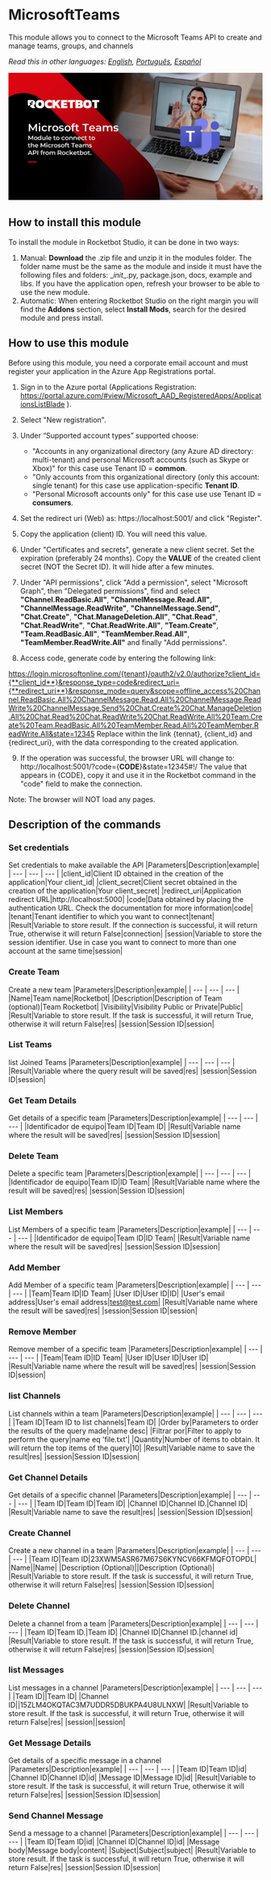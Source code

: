 



# MicrosoftTeams
  
This module allows you to connect to the Microsoft Teams API to create and manage teams, groups, and channels  

*Read this in other languages: [English](Manual_MicrosoftTeams.md), [Português](Manual_MicrosoftTeams.pr.md), [Español](Manual_MicrosoftTeams.es.md)*
  
![banner](imgs/Modulo_Teams.jpg)
## How to install this module
  
To install the module in Rocketbot Studio, it can be done in two ways:
1. Manual: __Download__ the .zip file and unzip it in the modules folder. The folder name must be the same as the module and inside it must have the following files and folders: \__init__.py, package.json, docs, example and libs. If you have the application open, refresh your browser to be able to use the new module.
2. Automatic: When entering Rocketbot Studio on the right margin you will find the **Addons** section, select **Install Mods**, search for the desired module and press install.  

## How to use this module

Before using this module, you need a corporate email account and must register your application in the Azure App Registrations portal.

1. Sign in to the Azure portal (Applications Registration: https://portal.azure.com/#view/Microsoft_AAD_RegisteredApps/ApplicationsListBlade ).
2. Select "New registration".
3. Under “Supported account types” supported choose:
    - "Accounts in any organizational directory (any Azure AD directory: multi-tenant) and personal Microsoft accounts (such as Skype or Xbox)" for this case use Tenant ID = **common**.
    - "Only accounts from this organizational directory (only this account: single tenant) for this case use application-specific **Tenant ID**.
    - "Personal Microsoft accounts only" for this case use use Tenant ID = **consumers**.
4. Set the redirect uri (Web) as: https://localhost:5001/ and click "Register".
5. Copy the application (client) ID. You will need this value.
6. Under "Certificates and secrets", generate 
a new client secret. Set the expiration (preferably 24 months). Copy the **VALUE** of the created client secret (NOT the Secret ID). It will hide after a few minutes.
7. Under "API permissions", click "Add a permission", select "Microsoft Graph", then "Delegated permissions", find and select **"Channel.ReadBasic.All"**, **"ChannelMessage.Read.All"**, **"ChannelMessage.ReadWrite"**, **"ChannelMessage.Send"**, **"Chat.Create"**, **"Chat.ManageDeletion.All"**, **"Chat.Read"**, **"Chat.ReadWrite"**, **"Chat.ReadWrite.All"**, **"Team.Create"**, **"Team.ReadBasic.All"**, **"TeamMember.Read.All"**, **"TeamMember.ReadWrite.All"** and finally "Add permissions".

8. Access code, generate code by entering the following link:

https://login.microsoftonline.com/{tenant}/oauth2/v2.0/authorize?client_id={**client_id**}&response_type=code&redirect_uri={**redirect_uri**}&response_mode=query&scope=offline_access%20Channel.ReadBasic.All%20ChannelMessage.Read.All%20ChannelMessage.ReadWrite%20ChannelMessage.Send%20Chat.Create%20Chat.ManageDeletion.All%20Chat.Read%20Chat.ReadWrite%20Chat.ReadWrite.All%20Team.Create%20Team.ReadBasic.All%20TeamMember.Read.All%20TeamMember.ReadWrite.All&state=12345
Replace within the link {tennat}, {client_id} and {redirect_uri}, with the data corresponding to the created application.

9. If the operation was successful, the browser URL will change to: http://localhost:5001/?code={**CODE**}&state=12345#!/
The value that appears in {CODE}, copy it and use it in the Rocketbot command in the "code" field to make the connection.

Note: The browser will NOT load any pages.

## Description of the commands

### Set credentials
  
Set credentials to make available the API
|Parameters|Description|example|
| --- | --- | --- |
|client_id|Client ID obtained in the creation of the application|Your client_id|
|client_secret|Client secret obtained in the creation of the application|Your client_secret|
|redirect_uri|Application redirect URL|http://localhost:5000|
|code|Data obtained by placing the authentication URL. Check the documentation for more information|code|
|tenant|Tenant identifier to which you want to connect|tenant|
|Result|Variable to store result. If the connection is successful, it will return True, otherwise it will return False|connection|
|session|Variable to store the session identifier. Use in case you want to connect to more than one account at the same time|session|

### Create Team
  
Create a new team
|Parameters|Description|example|
| --- | --- | --- |
|Name|Team name|Rocketbot|
|Description|Description of Team (optional)|Team Rocketbot|
|Visibility|Visibility Public or Private|Public|
|Result|Variable to store result. If the task is successful, it will return True, otherwise it will return False|res|
|session|Session ID|session|

### List Teams
  
list Joined Teams
|Parameters|Description|example|
| --- | --- | --- |
|Result|Variable where the query result will be saved|res|
|session|Session ID|session|

### Get Team Details
  
Get details of a specific team
|Parameters|Description|example|
| --- | --- | --- |
|Identificador de equipo|Team ID|Team ID|
|Result|Variable name where the result will be saved|res|
|session|Session ID|session|

### Delete Team
  
Delete a specific team
|Parameters|Description|example|
| --- | --- | --- |
|Identificador de equipo|Team ID|ID Team|
|Result|Variable name where the result will be saved|res|
|session|Session ID|session|

### List Members
  
List Members of a specific team
|Parameters|Description|example|
| --- | --- | --- |
|Identificador de equipo|Team ID|ID Team|
|Result|Variable name where the result will be saved|res|
|session|Session ID|session|

### Add Member
  
Add Member of a specific team
|Parameters|Description|example|
| --- | --- | --- |
|Team|Team ID|ID Team|
|User ID|User ID|ID|
|User's email address|User's email address|test@test.com|
|Result|Variable name where the result will be saved|res|
|session|Session ID|session|

### Remove Member
  
Remove member of a specific team
|Parameters|Description|example|
| --- | --- | --- |
|Team|Team ID|ID Team|
|User ID|User ID|User ID|
|Result|Variable name where the result will be saved|res|
|session|Session ID|session|

### list Channels
  
List channels within a team
|Parameters|Description|example|
| --- | --- | --- |
|Team ID|Team ID to list channels|Team ID|
|Order by|Parameters to order the results of the query made|name desc|
|Filtrar por|Filter to apply to perform the query|name eq 'file.txt'|
|Quantity|Number of items to obtain. It will return the top items of the query|10|
|Result|Variable name to save the result|res|
|session|Session ID|session|

### Get Channel Details
  
Get details of a specific channel
|Parameters|Description|example|
| --- | --- | --- |
|Team ID|Team ID|Team ID|
|Channel ID|Channel ID.|Channel ID|
|Result|Variable name to save the result|res|
|session|Session ID|session|

### Create Channel
  
Create a new channel in a team
|Parameters|Description|example|
| --- | --- | --- |
|Team ID|Team ID|23XWM5ASR67M67S6KYNCV66KFMQFOTOPDL|
|Name||Name|
|Description (Optional)||Description (Optional)|
|Result|Variable to store result. If the task is successful, it will return True, otherwise it will return False|res|
|session|Session ID|session|

### Delete Channel
  
Delete a channel from a team
|Parameters|Description|example|
| --- | --- | --- |
|Team ID|Team ID.|Team ID|
|Channel ID|Channel ID.|channel id|
|Result|Variable to store result. If the task is successful, it will return True, otherwise it will return False|res|
|session|Session ID|session|

### list Messages
  
List messages in a channel
|Parameters|Description|example|
| --- | --- | --- |
|Team ID||Team ID|
|Channel ID||15ZLM4OKQTAC3M7UDDR5DBUKPA4U8ULNXW|
|Result|Variable to store result. If the task is successful, it will return True, otherwise it will return False|res|
|session||session|

### Get Message Details
  
Get details of a specific message in a channel
|Parameters|Description|example|
| --- | --- | --- |
|Team ID|Team ID|id|
|Channel ID|Channel ID|id|
|Message ID|Message ID|id|
|Result|Variable to store result. If the task is successful, it will return True, otherwise it will return False|res|
|session|Session ID|session|

### Send Channel Message
  
Send a message to a channel
|Parameters|Description|example|
| --- | --- | --- |
|Team ID|Team ID|id|
|Channel ID|Channel ID|id|
|Message body|Message body|content|
|Subject|Subject|subject|
|Result|Variable to store result. If the task is successful, it will return True, otherwise it will return False|res|
|session|Session ID|session|

